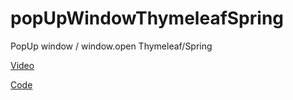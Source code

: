 # popUpWindowThymeleafSpring
PopUp window / window.open Thymeleaf/Spring


[Video](https://www.youtube.com/watch?v=G83c-ZqZ7pk)

[Code](https://stackoverflow.com/questions/58191271/how-to-add-popup-window-on-spring-thymeleaf)
